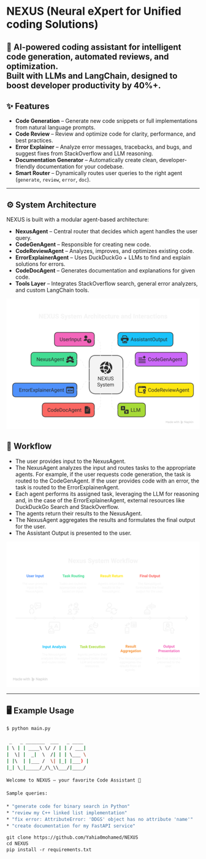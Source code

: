 <p align="center">
<h1><strong>NEXUS</strong> (Neural eXpert for Unified coding Solutions)</h1>
</p>



🚀 AI-powered coding assistant for intelligent code generation, automated reviews, and optimization.  
Built with **LLMs** and **LangChain**, designed to boost developer productivity by **40%+**.
---


## ✨ Features
- **Code Generation** – Generate new code snippets or full implementations from natural language prompts.
- **Code Review** – Review and optimize code for clarity, performance, and best practices.
- **Error Explainer** – Analyze error messages, tracebacks, and bugs, and suggest fixes from StackOverflow and LLM reasoning.
- **Documentation Generator** – Automatically create clean, developer-friendly documentation for your codebase.
- **Smart Router** – Dynamically routes user queries to the right agent (`generate`, `review`, `error`, `doc`).

---

## ⚙️ System Architecture
NEXUS is built with a modular agent-based architecture:
- **NexusAgent** – Central router that decides which agent handles the user query.
- **CodeGenAgent** – Responsible for creating new code.
- **CodeReviewAgent** – Analyzes, improves, and optimizes existing code.
- **ErrorExplainerAgent** – Uses DuckDuckGo + LLMs to find and explain solutions for errors.
- **CodeDocAgent** – Generates documentation and explanations for given code.
- **Tools Layer** – Integrates StackOverflow search, general error analyzers, and custom LangChain tools.

<p align="center">
  <img src=".assets/NEXUS%20-%20system%20architure.svg" alt="SYSARCH" />
</p>

## 🔄 Workflow
- The user provides input to the NexusAgent.
- The NexusAgent analyzes the input and routes tasks to the appropriate agents. For example, if the user requests code generation, the task is routed to the CodeGenAgent. If the user provides code with an error, the task is routed to the ErrorExplainerAgent.
- Each agent performs its assigned task, leveraging the LLM for reasoning and, in the case of the ErrorExplainerAgent, external resources like DuckDuckGo Search and StackOverflow.
- The agents return their results to the NexusAgent.
- The NexusAgent aggregates the results and formulates the final output for the user.
- The Assistant Output is presented to the user.

<p align="center">
  <img src=".assets/NEXUS - workflow.svg" alt="WRKFLW" />
</p>

---

## 🖥️ Example Usage
```bash
$ python main.py

 _   _ _______  ___   _ ____  
| \ | | ____\ \/ / | | / ___| 
|  \| |  _|  \  /| | | \___ \ 
| |\  | |___ /  \| |_| |___) |
|_| \_|_____/_/\_\\___/|____/ 

Welcome to NEXUS — your favorite Code Assistant 🤖

Sample queries:

* "generate code for binary search in Python"
* "review my C++ linked list implementation"
* "fix error: AttributeError: 'DDGS' object has no attribute 'name'"
* "create documentation for my FastAPI service"
```


```
git clone https://github.com/Yahia0mohamed/NEXUS
cd NEXUS
pip install -r requirements.txt
```


